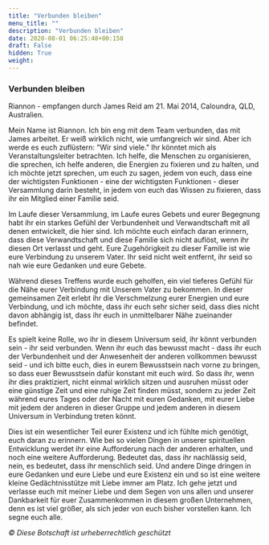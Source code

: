 ```yaml
---
title: "Verbunden bleiben"
menu_title: ""
description: "Verbunden bleiben"
date: 2020-08-01 06:25:48+00:158
draft: False
hidden: True
weight:
---
```

### Verbunden bleiben

Riannon - empfangen durch James Reid am 21. Mai 2014, Caloundra, QLD, Australien.

Mein Name ist Riannon. Ich bin eng mit dem Team verbunden, das mit James arbeitet. Er weiß wirklich nicht, wie umfangreich wir sind. Aber ich werde es euch zuflüstern: "Wir sind viele." Ihr könntet mich als Veranstaltungsleiter betrachten. Ich helfe, die Menschen zu organisieren, die sprechen, ich helfe anderen, die Energien zu fixieren und zu halten, und ich möchte jetzt sprechen, um euch zu sagen, jedem von euch, dass eine der wichtigsten Funktionen - eine der wichtigsten Funktionen - dieser Versammlung darin besteht, in jedem von euch das Wissen zu fixieren, dass ihr ein Mitglied einer Familie seid.

Im Laufe dieser Versammlung, im Laufe eures Gebets und eurer Begegnung habt ihr ein starkes Gefühl der Verbundenheit und Verwandtschaft mit all denen entwickelt, die hier sind. Ich möchte euch einfach daran erinnern, dass diese Verwandtschaft und diese Familie sich nicht auflöst, wenn ihr diesen Ort verlasst und geht. Eure Zugehörigkeit zu dieser Familie ist wie eure Verbindung zu unserem Vater. Ihr seid nicht weit entfernt, ihr seid so nah wie eure Gedanken und eure Gebete.

Während dieses Treffens wurde euch geholfen, ein viel tieferes Gefühl für die Nähe eurer Verbindung mit Unserem Vater zu bekommen. In dieser gemeinsamen Zeit erlebt ihr die Verschmelzung eurer Energien und eure Verbindung, und ich möchte, dass ihr euch sehr sicher seid, dass dies nicht davon abhängig ist, dass ihr euch in unmittelbarer Nähe zueinander befindet.

Es spielt keine Rolle, wo ihr in diesem Universum seid, ihr könnt verbunden sein - ihr seid verbunden. Wenn ihr euch das bewusst macht - dass ihr euch der Verbundenheit und der Anwesenheit der anderen vollkommen bewusst seid - und ich bitte euch, dies in eurem Bewusstsein nach vorne zu bringen, so dass euer Bewusstsein dafür konstant mit euch wird. So dass ihr, wenn ihr dies praktiziert, nicht einmal wirklich sitzen und ausruhen müsst oder eine günstige Zeit und eine ruhige Zeit finden müsst, sondern zu jeder Zeit während eures Tages oder der Nacht mit euren Gedanken, mit eurer Liebe mit jedem der anderen in dieser Gruppe und jedem anderen in diesem Universum in Verbindung treten könnt.

Dies ist ein wesentlicher Teil eurer Existenz und ich fühlte mich genötigt, euch daran zu erinnern. Wie bei so vielen Dingen in unserer spirituellen Entwicklung werdet ihr eine Aufforderung nach der anderen erhalten, und noch eine weitere Aufforderung. Bedeutet das, dass ihr nachlässig seid, nein, es bedeutet, dass ihr menschlich seid. Und andere Dinge dringen in eure Gedanken und eure Liebe und eure Existenz ein und so ist eine weitere kleine Gedächtnisstütze mit Liebe immer am Platz. Ich gehe jetzt und verlasse euch mit meiner Liebe und dem Segen von uns allen und unserer Dankbarkeit für euer Zusammenkommen in diesem großen Unternehmen, denn es ist viel größer, als sich jeder von euch bisher vorstellen kann. Ich segne euch alle.

*© Diese Botschaft ist urheberrechtlich geschützt*
